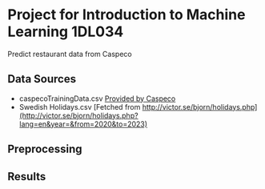 # Project for Introduction to Machine Learning 1DL034
Predict restaurant data from Caspeco
## Data Sources

- caspecoTrainingData.csv [Provided by Caspeco](https://www.caspeco.se/)
- Swedish Holidays.csv [Fetched from http://victor.se/bjorn/holidays.php](http://victor.se/bjorn/holidays.php?lang=en&year=&from=2020&to=2023)

## Preprocessing

## Results
